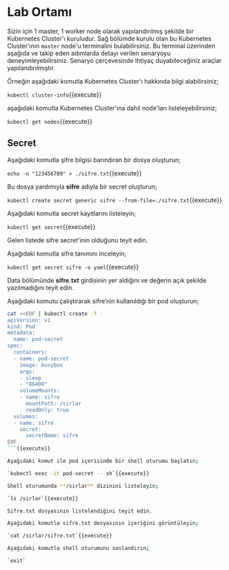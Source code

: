 # Lab Ortamı

Sizin için 1 master, 1 worker node olarak yapılandırılmış şekilde bir Kubernetes Cluster'ı kuruludur. Sağ bölümde kurulu olan bu Kubernetes Cluster'ının `master` node'u terminalini bulabilirsiniz. Bu terminal üzerinden aşağıda ve takip eden adımlarda detayı verilen senaryoyu deneyimleyebilirsiniz. Senaryo çerçevesinde ihtiyaç duyabileceğiniz araçlar yapılandırılmıştır.

Örneğin aşağıdaki komutla Kubernetes Cluster'ı hakkında bilgi alabilirsiniz;

`kubectl cluster-info`{{execute}}

aşağıdaki komutla Kubernetes Cluster'ına dahil node'ları listeleyebilirsiniz;

`kubectl get nodes`{{execute}}

## Secret

Aşağıdaki komutla şifre bilgisi barındıran bir dosya oluşturun;

`echo -n "123456789" > ./sifre.txt`{{execute}}

Bu dosya yardımıyla **sifre** adıyla bir secret oluşturun;

`kubectl create secret generic sifre --from-file=./sifre.txt`{{execute}}

Aşağıdaki komutla secret kayıtlarını listeleyin;

`kubectl get secret`{{execute}}

Gelen listede sifre secret’inin olduğunu teyit edin.

Aşağıdaki komutla sifre tanımını inceleyin;

`kubectl get secret sifre -o yaml`{{execute}}

Data bölümünde **sifre.txt** girdisinin yer aldığını ve değerin açık şekilde yazılmadığını teyit edin.

Aşağıdaki komutu çalıştırarak sifre’nin kullanıldığı bir pod oluşturun;

```bash
cat <<EOF | kubectl create -f -
apiVersion: v1
kind: Pod
metadata:
  name: pod-secret
spec:
  containers:
  - name: pod-secret
    image: busybox
    args:
    - sleep
    - "86400"
    volumeMounts:
    - name: sifre
      mountPath: /sirlar
      readOnly: true
  volumes:
  - name: sifre
    secret:
      secretName: sifre
EOF
```{{execute}}

Aşağıdaki komut ile pod içerisinde bir shell oturumu başlatın;

`kubectl exec -it pod-secret -- sh`{{execute}}

Shell oturumunda **/sirlar** dizinini listeleyin;

`ls /sirlar`{{execute}}

Sifre.txt dosyasının listelendiğini teyit edin.

Aşağıdaki komutla sifre.txt dosyasının içeriğini görüntüleyin;

`cat /sirlar/sifre.txt`{{execute}}

Aşağıdaki komutla shell oturumunu sonlandırın;

`exit`
